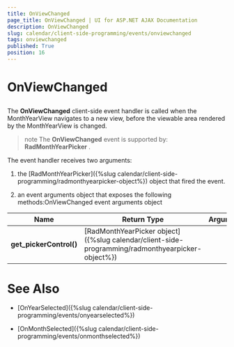 ```yaml
---
title: OnViewChanged
page_title: OnViewChanged | UI for ASP.NET AJAX Documentation
description: OnViewChanged
slug: calendar/client-side-programming/events/onviewchanged
tags: onviewchanged
published: True
position: 16
---
```


# OnViewChanged



## 

The __OnViewChanged__ client-side event handler is called when the MonthYearView navigates to a new view, before the viewable area rendered by the MonthYearView is changed.

>note The __OnViewChanged__ event is supported by: __RadMonthYearPicker__ .
>


The event handler receives two arguments:

1. the [RadMonthYearPicker]({%slug calendar/client-side-programming/radmonthyearpicker-object%}) object that fired the event.

1. an event arguments object that exposes the following methods:OnViewChanged event arguments object


| Name | Return Type | Arguments | Description |
| ------ | ------ | ------ | ------ |
| __get_pickerControl()__ |[RadMonthYearPicker object]({%slug calendar/client-side-programming/radmonthyearpicker-object%})||Returns the RadMonthYearPicker object.|

# See Also

 * [OnYearSelected]({%slug calendar/client-side-programming/events/onyearselected%})

 * [OnMonthSelected]({%slug calendar/client-side-programming/events/onmonthselected%})
